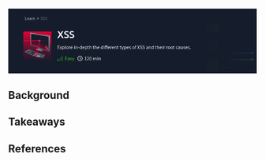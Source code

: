 
<a href="https://tryhackme.com/room/attacktivedirectory" target="_blank"><img src="./banner.png" width="700px" /></a>

## Background

## Takeaways

## References


